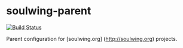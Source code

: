 soulwing-parent
===============

[![Build Status](https://travis-ci.org/soulwing/soulwing-parent.svg?branch=master)](https://travis-ci.org/soulwing/soulwing-parent)

Parent configuration for [soulwing.org] (http://soulwing.org) projects.
